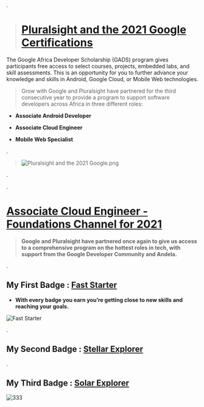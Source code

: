 

.


> # [Pluralsight and the 2021 Google Certifications](https://www.pluralsight.com/partners/google/africa/gads-2021?aid=7014Q0000023RnOQAU&oid=&promo=&utm_campaign=&utm_content=&utm_medium=partner_partner_web_referral&utm_source=&utm_term=)





The Google Africa Developer Scholarship (GADS) program gives participants free access to select courses, projects, embedded labs, and skill assessments. This is an opportunity for you to further advance your knowledge and skills in Android, Google Cloud, or Mobile Web technologies.





> Grow with Google and Pluralsight have partnered for the third consecutive year to provide a program to support software developers across Africa in three different roles:


- **Associate Android Developer**



- **Associate Cloud Engineer**


- **Mobile Web Specialist**



.




> ![Pluralsight and the 2021 Google.png](https://udacity-reviews-uploads.s3.us-west-2.amazonaws.com/_attachments/399095/1619730878/Pluralsight_and_the_2021_Google.png)
> 

.

.


# [Associate Cloud Engineer - Foundations Channel for 2021 ](https://app.pluralsight.com/channels/details/db285911-816c-4297-80e1-ed08e58ce974)




> **Google and Pluralsight have partnered once again to give us  access to a comprehensive program on the hottest roles in tech, with support from the Google Developer Community and Andela.**


.


## My First Badge  : [Fast Starter](https://www.pluralsight.com/achievements?badge=d702b052-cdba-47e8-b72e-97ca70f9966f )



- **With every badge you earn you’re getting close to new skills and reaching your goals.**


![Fast Starter](https://pluralsight2.imgix.net/achievements/assets/badges/2021/viewtime-5-min-2021/enabled-dark.661803.svg)



.

## My Second Badge  : [Stellar Explorer]()



.

## My Third  Badge  : [Solar Explorer](https://www.pluralsight.com/achievements?badge=dfdcd1c4-c188-41e2-95ca-29cdcb85851a)

![333](https://www.pluralsight.com/achievements?badge=dfdcd1c4-c188-41e2-95ca-29cdcb85851a)

